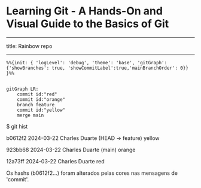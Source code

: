 # Learning Git  - A Hands-On and Visual Guide to the Basics of Git

---
title: Rainbow repo

---

```mermaid
%%{init: { 'logLevel': 'debug', 'theme': 'base', 'gitGraph': {'showBranches': true, 'showCommitLabel':true,'mainBranchOrder': 0}} }%%


gitGraph LR:
    commit id:"red"
    commit id:"orange"
    branch feature
    commit id:"yellow"
    merge main

```

$ git hist  

b0612f2 2024-03-22 Charles Duarte (HEAD -> feature) yellow  

923bb68 2024-03-22 Charles Duarte (main) orange  

12a73ff 2024-03-22 Charles Duarte red

Os hashs (b0612f2...) foram alterados pelas cores nas mensagens de 'commit'.
